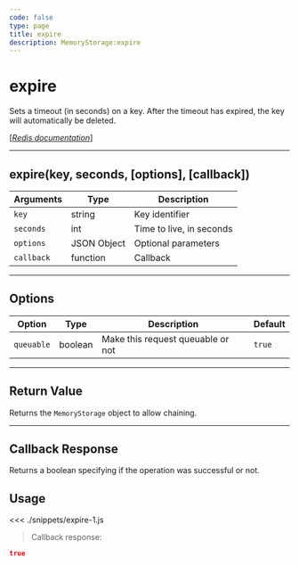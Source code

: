 ```yaml
---
code: false
type: page
title: expire
description: MemoryStorage:expire
---
```


# expire

Sets a timeout (in seconds) on a key. After the timeout has expired, the key will automatically be deleted.

[[_Redis documentation_]](https://redis.io/commands/expire)

---

## expire(key, seconds, [options], [callback])

| Arguments  | Type        | Description              |
| ---------- | ----------- | ------------------------ |
| `key`      | string      | Key identifier           |
| `seconds`  | int         | Time to live, in seconds |
| `options`  | JSON Object | Optional parameters      |
| `callback` | function    | Callback                 |

---

## Options

| Option     | Type    | Description                       | Default |
| ---------- | ------- | --------------------------------- | ------- |
| `queuable` | boolean | Make this request queuable or not | `true`  |

---

## Return Value

Returns the `MemoryStorage` object to allow chaining.

---

## Callback Response

Returns a boolean specifying if the operation was successful or not.

## Usage

<<< ./snippets/expire-1.js

> Callback response:

```json
true
```
